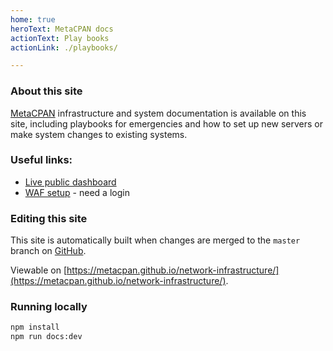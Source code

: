 ```yaml
---
home: true
heroText: MetaCPAN docs
actionText: Play books
actionLink: ./playbooks/

---
```


### About this site

[MetaCPAN](https://metacpan.org/) infrastructure and
system documentation is available on this site, including playbooks for emergencies and how to set up new servers or make system changes to existing systems.

### Useful links:

- [Live public dashboard](https://p.datadoghq.eu/sb/c2941b7b-37bb-11f0-94e3-32bf19abf102-744ae84f98611bfd6781365a482e2155)
- [WAF setup](https://dashboard.signalsciences.net/) - need a login

### Editing this site

This site is automatically built when changes are
merged to the `master` branch on [GitHub](https://github.com/metacpan/network-infrastructure).

Viewable on [https://metacpan.github.io/network-infrastructure/](https://metacpan.github.io/network-infrastructure/).

### Running locally

```sh
npm install
npm run docs:dev
```

